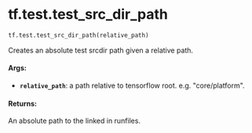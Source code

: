 <div itemscope itemtype="http://developers.google.com/ReferenceObject">
<meta itemprop="name" content="tf.test.test_src_dir_path" />
<meta itemprop="path" content="Stable" />
</div>

# tf.test.test_src_dir_path

``` python
tf.test.test_src_dir_path(relative_path)
```

Creates an absolute test srcdir path given a relative path.

#### Args:

* <b>`relative_path`</b>: a path relative to tensorflow root.
    e.g. "core/platform".


#### Returns:

An absolute path to the linked in runfiles.